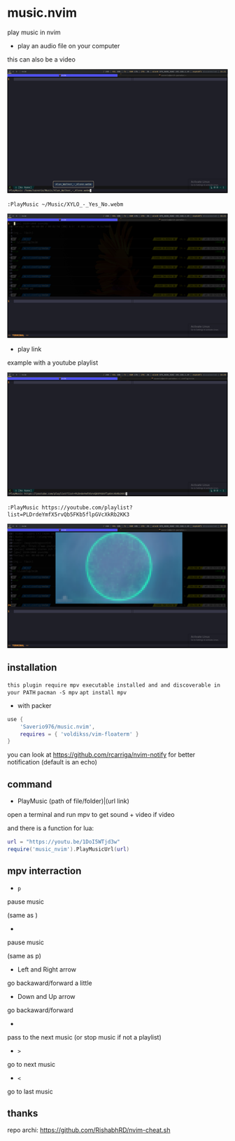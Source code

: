 # music.nvim

play music in nvim

- play an audio file on your computer

this can also be a video

![file_audio](/assets/file_audio.png)
```vim
:PlayMusic ~/Music/XYLO_-_Yes_No.webm
```

![file_audio_playing](/assets/file_audio_playing.png)

- play link

example with a youtube playlist

![youtube_video](/assets/youtube_playlist.png)
```vim
:PlayMusic https://youtube.com/playlist?list=PLDrdeYmfX5rvQb5FKb5flpGVcXkRb2KK3
```

![youtube_video_playing](/assets/youtube_playlist_playing.png)


## installation

`this plugin require mpv executable installed and and discoverable in your PATH`
`pacman -S mpv`
`apt install mpv`

- with packer

```lua
use {
	'Saverio976/music.nvim',
	requires = { 'voldikss/vim-floaterm' }
}
```

you can look at https://github.com/rcarriga/nvim-notify for better notification (default is an echo)

## command

- PlayMusic (path of file/folder)|(url link)

open a terminal and run mpv to get sound + video if video

and there is a function for lua:
```lua
url = "https://youtu.be/1DoI5WTjd3w"
require('music_nvim').PlayMusicUrl(url)
```

## mpv interraction

- `p`

pause music

(same as <Space>)

- <Space>

pause music

(same as p)

- Left and Right arrow

go backaward/forward a little

- Down and Up arrow

go backaward/forward

- <Enter>

pass to the next music (or stop music if not a playlist)

- `>`

go to next music

- `<`

go to last music

## thanks

repo archi: https://github.com/RishabhRD/nvim-cheat.sh
